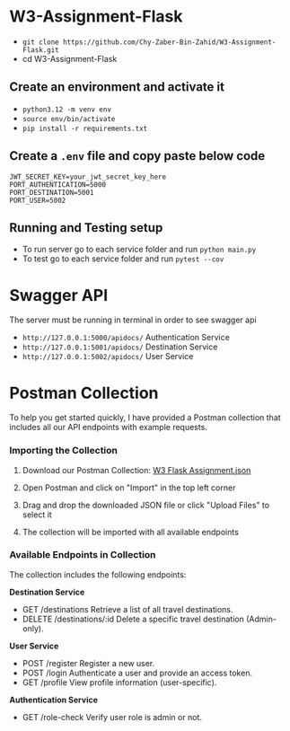 # W3-Assignment-Flask

- ```git clone https://github.com/Chy-Zaber-Bin-Zahid/W3-Assignment-Flask.git```
- cd W3-Assignment-Flask

## Create an environment and activate it

- ```python3.12 -m venv env```
- ```source env/bin/activate```
- ```pip install -r requirements.txt```

## Create a `.env` file and copy paste below code
```
JWT_SECRET_KEY=your_jwt_secret_key_here
PORT_AUTHENTICATION=5000
PORT_DESTINATION=5001
PORT_USER=5002
```

## Running and Testing setup

- To run server go to each service folder and run ```python main.py```
- To test go to each service folder and run ```pytest --cov```

# Swagger API

The server must be running in terminal in order to see swagger api

- `http://127.0.0.1:5000/apidocs/` Authentication Service
- `http://127.0.0.1:5001/apidocs/` Destination Service
- `http://127.0.0.1:5002/apidocs/` User Service

# Postman Collection

To help you get started quickly, I have provided a Postman collection that includes all our API endpoints with example requests.

### Importing the Collection

1. Download our Postman Collection: [W3 Flask Assignment.json](/Postman/W3_Flask_postman_collection.json)

2. Open Postman and click on "Import" in the top left corner

3. Drag and drop the downloaded JSON file or click "Upload Files" to select it

4. The collection will be imported with all available endpoints

### Available Endpoints in Collection

The collection includes the following endpoints:

**Destination Service**
- GET /destinations Retrieve a list of all travel destinations.
- DELETE /destinations/:id Delete a specific travel destination (Admin-only).


**User Service**
- POST /register Register a new user.
- POST /login Authenticate a user and provide an access token.
- GET /profile View profile information (user-specific).


**Authentication Service**
- GET /role-check Verify user role is admin or not.